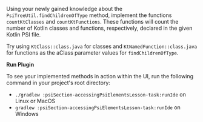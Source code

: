 Using your newly gained knowledge about the `PsiTreeUtil.findChildrenOfType` method, implement the functions `countKtClasses` and `countKtFunctions`. These functions will
count the number of Kotlin classes and functions, respectively, declared in the given Kotlin PSI file.

<div class="hint" title="Which class should I use as the aClass parameter?">

Try using `KtClass::class.java` for classes and `KtNamedFunction::class.java` for functions as the aClass parameter values for `findChildrenOfType`.
</div>

**Run Plugin**

To see your implemented methods in action within the UI, run the following command in your project's root directory:

* ` ./gradlew :psiSection-accessingPsiElementsLesson-task:runIde
  ` on Linux or MacOS
* ` gradlew :psiSection-accessingPsiElementsLesson-task:runIde
  ` on Windows




